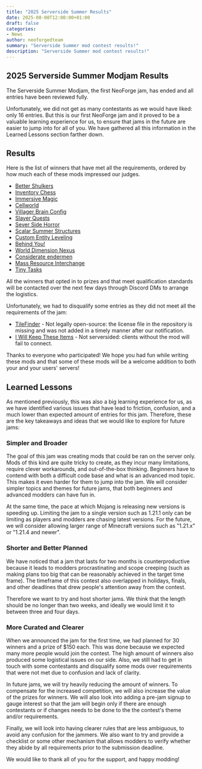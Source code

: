 ```yaml
---
title: "2025 Serverside Summer Results"
date: 2025-08-08T12:00:00+01:00
draft: false
categories:
- News
author: neoforgedteam
summary: "Serverside Summer mod contest results!"
description: "Serverside Summer mod contest results!"
---
```


## 2025 Serverside Summer Modjam Results

The Serverside Summer Modjam, the first NeoForge jam, has ended and all entries have been reviewed fully.

Unfortunately, we did not get as many contestants as we would have liked: only 16 entries. But this is our first
NeoForge jam and it proved to be a valuable learning experience for us, to ensure that jams in the future are easier to
jump into for all of you. We have gathered all this information in the Learned Lessons section farther down.

## Results

Here is the list of winners that have met all the requirements, ordered by how much each of these mods impressed our
judges.

- [Better Shulkers](<https://www.curseforge.com/minecraft/mc-mods/better-shulkers>)
- [Inventory Chess](<https://legacy.curseforge.com/minecraft/mc-mods/inventory-chess>)
- [Immersive Magic](<https://www.curseforge.com/minecraft/mc-mods/immersive-magic>)
- [Cellworld](<https://legacy.curseforge.com/minecraft/mc-mods/cellworld>)
- [Villager Brain Config](<https://www.curseforge.com/minecraft/mc-mods/villager-brain-configuration>)
- [Slayer Quests](<https://legacy.curseforge.com/minecraft/mc-mods/slayer-quests>)
- [Sever Side Horror](<https://www.curseforge.com/minecraft/mc-mods/sever-side-horror>)
- [Scalar Summer Structures](<https://www.curseforge.com/minecraft/mc-mods/scalar-summer-structures>)
- [Custom Entity Leveling](<https://www.curseforge.com/minecraft/mc-mods/custom-entity-leveling>)
- [Behind You!](<https://www.curseforge.com/minecraft/mc-mods/behind-you-2>)
- [World Dimension Nexus](<https://www.curseforge.com/minecraft/mc-mods/world-dimension-nexus>)
- [Considerate endermen](<https://legacy.curseforge.com/minecraft/mc-mods/considerate-endermen>)
- [Mass Resource Interchange](<https://www.curseforge.com/minecraft/mc-mods/mass-resource-interchange>)
- [Tiny Tasks](<https://legacy.curseforge.com/minecraft/mc-mods/tiny-tasks>)

All the winners that opted in to prizes and that meet qualification standards will be contacted over the next few days
through Discord DMs to arrange the logistics.

Unfortunately, we had to disqualify some entries as they did not meet all the requirements of the jam:

- [TileFinder](<https://www.curseforge.com/minecraft/mc-mods/tilefinder>) - Not legally open-source: the license file
  in the repository is missing and was not added in a timely manner after our notification.
- [I Will Keep These Items](<http://curseforge.com/minecraft/mc-mods/iwkti>) - Not serversided: clients without the mod
  will fail to connect.

Thanks to everyone who participated! We hope you had fun while writing these mods and that some of these mods will be
a welcome addition to both your and your users' servers!

## Learned Lessons

As mentioned previously, this was also a big learning experience for us, as we have identified various issues that have
lead to friction, confusion, and a much lower than expected amount of entries for this jam. Therefore, these are the key
takeaways and ideas that we would like to explore for future jams:

### Simpler and Broader

The goal of this jam was creating mods that could be ran on the server only. Mods of this kind are quite tricky to
create, as they incur many limitations, require clever workarounds, and out-of-the-box thinking. Beginners have to
contend with both a difficult code base and what is an advanced mod topic. This makes it even harder for them to jump
into the jam. We will consider simpler topics and themes for future jams, that both beginners and advanced modders can 
have fun in.

At the same time, the pace at which Mojang is releasing new versions is speeding up. Limiting the jam to a single version
such as 1.21.1 only can be limiting as players and modders are chasing latest versions. For the future, we will consider 
allowing larger range of Minecraft versions such as "1.21.x" or "1.21.4 and newer".

### Shorter and Better Planned

We have noticed that a jam that lasts for two months is counterproductive because it leads to modders procrastinating and
scope creeping (such as making plans too big that can be reasonably achieved in the target time frame). The timeframe of
this contest also overlapped in holidays, finals, and other deadlines that drew people's attention away from the contest.

Therefore we want to try and host shorter jams. We think that the length should be no longer than two weeks, and
ideally we would limit it to between three and four days.

### More Curated and Clearer

When we announced the jam for the first time, we had planned for 30 winners and a prize of $150 each. This was done because
we expected many more people would join the contest. The high amount of winners also produced some logistical issues on our
side. Also, we still had to get in touch with some contestants and disqualify some mods over requirements that were not met 
due to confusion and lack of clarity.

In future jams, we will try heavily reducing the amount of winners. To compensate for the increased competition, 
we will also increase the value of the prizes for winners. We will also look into adding a pre-jam signup to gauge interest
so that the jam will begin only if there are enough contestants or if changes needs to be done to the the contest's theme 
and/or requirements.

Finally, we will look into having clearer rules that are less ambiguous, to avoid any confusion for the jammers. We
also want to try and provide a checklist or some other mechanism that allows modders to verify whether they abide by all
requirements prior to the submission deadline.

We would like to thank all of you for the support, and happy modding!